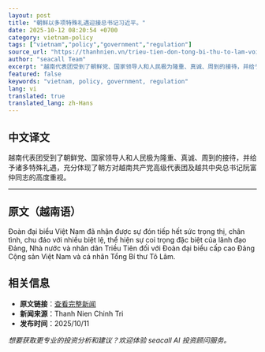 ```yaml
---
layout: post
title: "朝鲜以多项特殊礼遇迎接总书记习近平。"
date: 2025-10-12 08:20:54 +0700
category: vietnam-policy
tags: ["vietnam","policy","government","regulation"]
source_url: "https://thanhnien.vn/trieu-tien-don-tong-bi-thu-to-lam-voi-nhieu-biet-le-185251011210225882.htm"
author: "seacall Team"
excerpt: "越南代表团受到了朝鲜党、国家领导人和人民极为隆重、真诚、周到的接待，并给予诸多特殊礼遇，充分体现了朝方对越南共产党高级代表团及越共中央总书记阮富仲同志的高度重视。..."
featured: false
keywords: "vietnam, policy, government, regulation"
lang: vi
translated: true
translated_lang: zh-Hans
---
```


## 中文译文

越南代表团受到了朝鲜党、国家领导人和人民极为隆重、真诚、周到的接待，并给予诸多特殊礼遇，充分体现了朝方对越南共产党高级代表团及越共中央总书记阮富仲同志的高度重视。

---

## 原文（越南语）

Đo&agrave;n đại biểu Việt Nam đ&atilde; nhận được sự đ&oacute;n tiếp hết sức trọng thị, ch&acirc;n t&igrave;nh, chu đ&aacute;o với nhiều biệt lệ, thể hiện sự coi trọng đặc biệt của l&atilde;nh đạo Đảng, Nh&agrave; nước v&agrave; nh&acirc;n d&acirc;n Triều Ti&ecirc;n đối với Đo&agrave;n đại biểu cấp cao Đảng Cộng sản Việt Nam v&agrave; c&aacute; nh&acirc;n Tổng B&iacute; thư T&ocirc; L&acirc;m.

## 相关信息

- **原文链接**：[查看完整新闻](https://thanhnien.vn/trieu-tien-don-tong-bi-thu-to-lam-voi-nhieu-biet-le-185251011210225882.htm)
- **新闻来源**：Thanh Nien Chinh Tri
- **发布时间**：2025/10/11

*想要获取更专业的投资分析和建议？欢迎体验 seacall AI 投资顾问服务。*